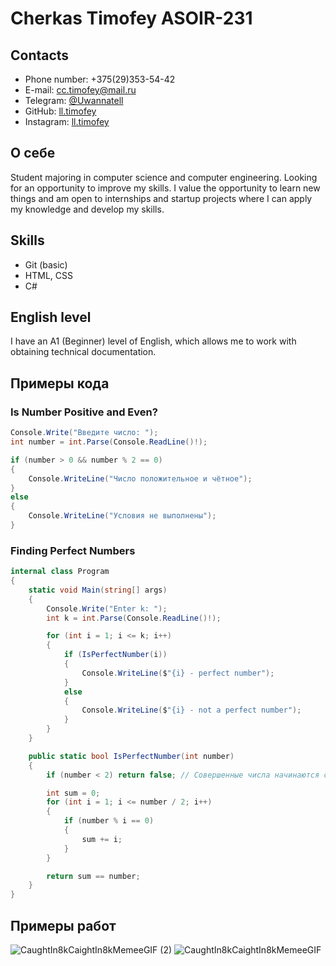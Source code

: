 # Cherkas Timofey ASOIR-231

## Contacts
* Phone number: +375(29)353-54-42  
* E-mail: cc.timofey@mail.ru  
* Telegram: [@Uwannatell](https://t.me/Uwannatell)  
* GitHub: [ll.timofey](https://github.com/lltimofey)  
* Instagram: [ll.timofey](https://www.instagram.com/ll.timofey/)  

## О себе
Student majoring in computer science and computer engineering. Looking for an opportunity to improve my skills.
I value the opportunity to learn new things and am open to internships and startup projects where I can apply my knowledge and develop my skills.

## Skills
- Git (basic)
- HTML, CSS
- C#

## English level
I have an A1 (Beginner) level of English, which allows me to work with obtaining technical documentation.

## Примеры кода
### Is Number Positive and Even?
```csharp
Console.Write("Введите число: ");
int number = int.Parse(Console.ReadLine()!);

if (number > 0 && number % 2 == 0)
{
    Console.WriteLine("Число положительное и чётное");
}
else
{
    Console.WriteLine("Условия не выполнены");
}
```
### Finding Perfect Numbers
```csharp
internal class Program
{
    static void Main(string[] args)
    {
        Console.Write("Enter k: ");
        int k = int.Parse(Console.ReadLine()!);

        for (int i = 1; i <= k; i++)
        {
            if (IsPerfectNumber(i))
            {
                Console.WriteLine($"{i} - perfect number");
            }
            else
            {
                Console.WriteLine($"{i} - not a perfect number");
            }
        }
    }

    public static bool IsPerfectNumber(int number)
    {
        if (number < 2) return false; // Совершенные числа начинаются с 6

        int sum = 0;
        for (int i = 1; i <= number / 2; i++)
        {
            if (number % i == 0)
            {
                sum += i;
            }
        }

        return sum == number;
    }
}
```

## Примеры работ

![CaughtIn8kCaightIn8kMemeeGIF (2)](https://github.com/user-attachments/assets/9b505931-6c70-4f80-b59b-296456c58ba4)
![CaughtIn8kCaightIn8kMemeeGIF](https://github.com/user-attachments/assets/1a01ab43-5425-4a53-a4ba-3c299704104a)
